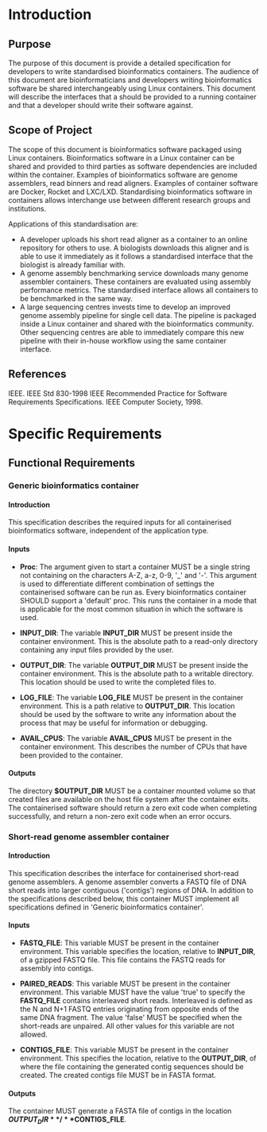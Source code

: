# Introduction

## Purpose

The purpose of this document is provide a detailed specification for developers
to write standardised bioinformatics containers. The audience of this document
are bioinformaticians and developers writing bioinformatics software be shared
interchangeably using Linux containers. This document will describe the
interfaces that a should be provided to a running container and that a
developer should write their software against.

## Scope of Project

The scope of this document is bioinformatics software packaged using Linux
containers. Bioinformatics software in a Linux container can be shared and
provided to third parties as software dependencies are included within the
container. Examples of bioinformatics software are genome assemblers, read
binners and read aligners. Examples of container software are Docker, Rocket
and LXC/LXD. Standardising bioinformatics software in containers allows
interchange use between different research groups and institutions.

Applications of this standardisation are:

  * A developer uploads his short read aligner as a container to an online
    repository for others to use. A biologists downloads this aligner and is
    able to use it immediately as it follows a standardised interface that the
    biologist is already familiar with.
  * A genome assembly benchmarking service downloads many genome assembler
    containers. These containers are evaluated using assembly performance
    metrics. The standardised interface allows all containers to be benchmarked
    in the same way.
  * A large sequencing centres invests time to develop an improved genome
    assembly pipeline for single cell data. The pipeline is packaged inside a
    Linux container and shared with the bioinformatics community. Other
    sequencing centres are able to immediately compare this new pipeline with
    their in-house workflow using the same container interface.

## References

IEEE. IEEE Std 830-1998 IEEE Recommended Practice for Software Requirements
Specifications. IEEE Computer Society, 1998.

# Specific Requirements

## Functional Requirements

### Generic bioinformatics container

#### Introduction

This specification describes the required inputs for all containerised
bioinformatics software, independent of the application type.

#### Inputs

* **Proc**: The argument given to start a container MUST be a single string not
  containing on the characters A-Z, a-z, 0-9, '_' and '-'. This argument is
  used to differentiate different combination of settings the containerised
  software can be run as. Every bioinformatics container SHOULD support a
  'default' proc. This runs the container in a mode that is applicable for the
  most common situation in which the software is used.

* **INPUT_DIR**: The variable **INPUT_DIR** MUST be present inside the
  container environment. This is the absolute path to a read-only directory
  containing any input files provided by the user.

* **OUTPUT_DIR**: The variable **OUTPUT_DIR** MUST be present inside the
  container environment. This is the absolute path to a writable directory.
  This location should be used to write the completed files to.

* **LOG_FILE**: The variable **LOG_FILE** MUST be present in the container
  environment. This is a path relative to **OUTPUT_DIR**. This location should
  be used by the software to write any information about the process that may
  be useful for information or debugging.

* **AVAIL_CPUS**: The variable **AVAIL_CPUS** MUST be present in the container
  environment. This describes the number of CPUs that have been provided to the
  container.

#### Outputs

The directory **$OUTPUT_DIR** MUST be a container mounted volume so that
created files are available on the host file system after the container exits.
The containerised software should return a zero exit code when completing
successfully, and return a non-zero exit code when an error occurs.

### Short-read genome assembler container

#### Introduction

This specification describes the interface for containerised short-read genome
assemblers. A genome assembler converts a FASTQ file of DNA short reads into
larger contiguous ('contigs') regions of DNA. In addition to the specifications
described below, this container MUST implement all specifications defined in
'Generic bioinformatics container'.

#### Inputs

* **FASTQ_FILE**: This variable MUST be present in the container environment.
  This variable specifies the location, relative to **INPUT_DIR**, of a gzipped
  FASTQ file. This file contains the FASTQ reads for assembly into contigs.

* **PAIRED_READS**: This variable MUST be present in the container environment.
  This variable MUST have the value 'true' to specify the **FASTQ_FILE**
  contains interleaved short reads. Interleaved is defined as the N and N+1
  FASTQ entries originating from opposite ends of the same DNA fragment. The
  value 'false' MUST be specified when the short-reads are unpaired. All other
  values for this variable are not allowed.

* **CONTIGS_FILE**: This variable MUST be present in the container environment.
  This specifies the location, relative to the **OUTPUT_DIR**, of where the
  file containing the generated contig sequences should be created. The created
  contigs file MUST be in FASTA format.

#### Outputs

The container MUST generate a FASTA file of contigs in the location
**$OUTPUT_DIR**/**$CONTIGS_FILE**.

